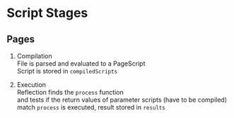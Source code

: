 # Script Stages

## Pages

1. Compilation  
   File is parsed and evaluated to a PageScript  
   Script is stored in `compiledScripts`
   
2. Execution  
   Reflection finds the `process` function  
   and tests if the return values of parameter scripts (have to be compiled) match
   `process` is executed, result stored in `results`